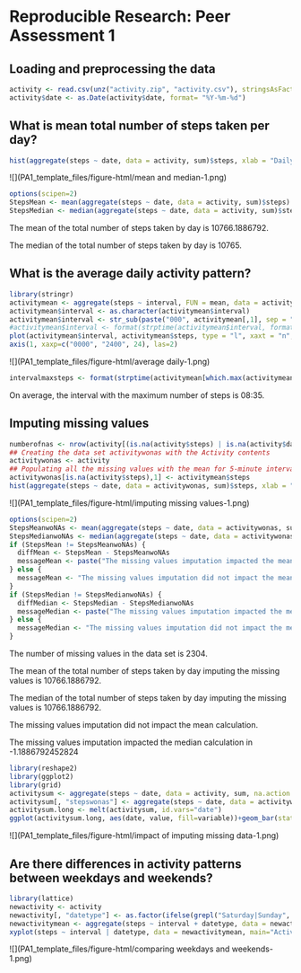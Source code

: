 # Reproducible Research: Peer Assessment 1


## Loading and preprocessing the data

```r
activity <- read.csv(unz("activity.zip", "activity.csv"), stringsAsFactors=FALSE, na.strings = "NA")
activity$date <- as.Date(activity$date, format= "%Y-%m-%d")
```


## What is mean total number of steps taken per day?

```r
hist(aggregate(steps ~ date, data = activity, sum)$steps, xlab = "Daily steps", main = "Histogram of Daily Steps")
```

![](PA1_template_files/figure-html/mean and median-1.png) 

```r
options(scipen=2)
StepsMean <- mean(aggregate(steps ~ date, data = activity, sum)$steps)
StepsMedian <- median(aggregate(steps ~ date, data = activity, sum)$steps)
```
The mean of the total number of steps taken by day is 10766.1886792.

The median of the total number of steps taken by day is 10765.

## What is the average daily activity pattern?

```r
library(stringr)
activitymean <- aggregate(steps ~ interval, FUN = mean, data = activity)
activitymean$interval <- as.character(activitymean$interval)
activitymean$interval <- str_sub(paste("000", activitymean[,1], sep = ""), -4)
#activitymean$interval <- format(strptime(activitymean$interval, format="%H%M"), format = "%H:%M")
plot(activitymean$interval, activitymean$steps, type = "l", xaxt = "n", main = "Average Daily Activity pattern", xlab = "Intervals", ylab = "Steps average")
axis(1, xaxp=c("0000", "2400", 24), las=2)
```

![](PA1_template_files/figure-html/average daily-1.png) 

```r
intervalmaxsteps <- format(strptime(activitymean[which.max(activitymean$steps),1], format="%H%M"), format = "%H:%M")
```
On average, the interval with the maximum number of steps is 08:35.

## Imputing missing values

```r
numberofnas <- nrow(activity[(is.na(activity$steps) | is.na(activity$date) | is.na(activity$interval)),])
## Creating the data set activitywonas with the Activity contents
activitywonas <- activity
## Populating all the missing values with the mean for 5-minute interval calculated previously
activitywonas[is.na(activity$steps),1] <- activitymean$steps
hist(aggregate(steps ~ date, data = activitywonas, sum)$steps, xlab = "Daily steps", main = "Histogram of Daily Steps")
```

![](PA1_template_files/figure-html/imputing missing values-1.png) 

```r
options(scipen=2)
StepsMeanwoNAs <- mean(aggregate(steps ~ date, data = activitywonas, sum)$steps)
StepsMedianwoNAs <- median(aggregate(steps ~ date, data = activitywonas, sum)$steps)
if (StepsMean != StepsMeanwoNAs) {
  diffMean <- StepsMean - StepsMeanwoNAs
  messageMean <- paste("The missing values imputation impacted the mean calculation in ", diffMean, sep = "")
} else {
  messageMean <- "The missing values imputation did not impact the mean calculation."
}
if (StepsMedian != StepsMedianwoNAs) {
  diffMedian <- StepsMedian - StepsMedianwoNAs
  messageMedian <- paste("The missing values imputation impacted the median calculation in ", diffMedian, sep = "")
} else {
  messageMedian <- "The missing values imputation did not impact the median calculation."
}
```

The number of missing values in the data set is 2304.

The mean of the total number of steps taken by day imputing the missing values is 10766.1886792.

The median of the total number of steps taken by day imputing the missing values is 10766.1886792.

The missing values imputation did not impact the mean calculation.

The missing values imputation impacted the median calculation in -1.1886792452824


```r
library(reshape2)
library(ggplot2)
library(grid)
activitysum <- aggregate(steps ~ date, data = activity, sum, na.action = NULL)
activitysum[, "stepswonas"] <- aggregate(steps ~ date, data = activitywonas, sum)$steps
activitysum.long <- melt(activitysum, id.vars="date")
ggplot(activitysum.long, aes(date, value, fill=variable))+geom_bar(stat="identity",position="dodge") + scale_fill_discrete(name="Variable", labels=c("Original Values", "NA Values Imputation")) + labs(x = "Dates", y = "Steps Average") + theme(legend.position="left")
```

![](PA1_template_files/figure-html/impact of imputing missing data-1.png) 

## Are there differences in activity patterns between weekdays and weekends?

```r
library(lattice)
newactivity <- activity
newactivity[, "datetype"] <- as.factor(ifelse(grepl("Saturday|Sunday", weekdays(newactivity$date)), "weekend", "weekday"))
newactivitymean <- aggregate(steps ~ interval + datetype, data = newactivity, mean)
xyplot(steps ~ interval | datetype, data = newactivitymean, main="Activity patterns between weekdays and weekends", xlab = "Interval", ylab = "Number of steps", layout=c(1,2),type="l")
```

![](PA1_template_files/figure-html/comparing weekdays and weekends-1.png) 
